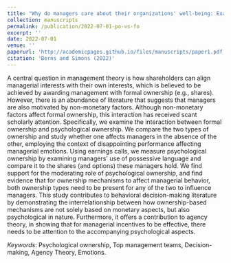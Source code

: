 ```yaml
---
title: "Why do managers care about their organizations' well-being: Examining the interaction between formal and psychological ownership"
collection: manuscripts
permalink: /publication/2022-07-01-po-vs-fo
excerpt: ''
date: 2022-07-01
venue: ''
paperurl: 'http://academicpages.github.io/files/manuscripts/paper1.pdf'
citation: 'Berns and Simons (2022)'
---
```


A central question in management theory is how shareholders can align managerial interests with their own interests, which is believed to be achieved by awarding management with formal ownership (e.g., shares). However, there is an abundance of literature that suggests that managers are also motivated by non-monetary factors. Although non-monetary factors affect formal ownership, this interaction has received scant scholarly attention. Specifically, we examine the interaction between formal ownership and psychological ownership. We compare the two types of ownership and study whether one affects managers in the absence of the other, employing the context of disappointing performance affecting managerial emotions. Using earnings calls, we measure psychological ownership by examining managers' use of possessive language and compare it to the shares (and options) these managers hold. We find support for the moderating role of psychological ownership, and find evidence that for ownership mechanisms to affect managerial behavior, both ownership types need to be present for any of the two to influence managers. This study contributes to behavioral decision-making literature by demonstrating the interrelationship between how ownership-based mechanisms are not solely based on monetary aspects, but also psychological in nature. Furthermore, it offers a contribution to agency theory, in showing that for managerial incentives to be effective, there needs to be attention to the accompanying psychological aspects.

<i>Keywords</i>: Psychological ownership, Top management teams, Decision-making, Agency Theory, Emotions.
